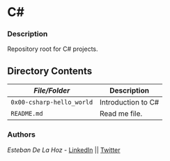 # C#
### Description
Repository root for C# projects.

## Directory Contents

|   ***File/Folder***    |  **Description**                       |
|---------------|---------------------------------------|
| `0x00-csharp-hello_world` | Introduction to C#|
| `README.md` |  Read me file. |

### Authors
*Esteban De La Hoz* - [LinkedIn](https://www.linkedin.com/in/estebandelahoz/) || [Twitter](https://twitter.com/Esteban18911)
